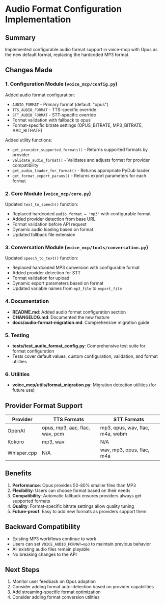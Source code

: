 # Audio Format Configuration Implementation

## Summary

Implemented configurable audio format support in voice-mcp with Opus as the new default format, replacing the hardcoded MP3 format.

## Changes Made

### 1. Configuration Module (`voice_mcp/config.py`)

Added audio format configuration:
- `AUDIO_FORMAT` - Primary format (default: "opus")
- `TTS_AUDIO_FORMAT` - TTS-specific override
- `STT_AUDIO_FORMAT` - STT-specific override
- Format validation with fallback to opus
- Format-specific bitrate settings (OPUS_BITRATE, MP3_BITRATE, AAC_BITRATE)

Added utility functions:
- `get_provider_supported_formats()` - Returns supported formats by provider
- `validate_audio_format()` - Validates and adjusts format for provider compatibility
- `get_audio_loader_for_format()` - Returns appropriate PyDub loader
- `get_format_export_params()` - Returns export parameters for each format

### 2. Core Module (`voice_mcp/core.py`)

Updated `text_to_speech()` function:
- Replaced hardcoded `audio_format = "mp3"` with configurable format
- Added provider detection from base URL
- Format validation before API request
- Dynamic audio loading based on format
- Updated fallback file extension

### 3. Conversation Module (`voice_mcp/tools/conversation.py`)

Updated `speech_to_text()` function:
- Replaced hardcoded MP3 conversion with configurable format
- Added provider detection for STT
- Format validation for upload
- Dynamic export parameters based on format
- Updated variable names from `mp3_file` to `export_file`

### 4. Documentation

- **README.md**: Added audio format configuration section
- **CHANGELOG.md**: Documented the new feature
- **docs/audio-format-migration.md**: Comprehensive migration guide

### 5. Testing

- **tests/test_audio_format_config.py**: Comprehensive test suite for format configuration
- Tests cover default values, custom configuration, validation, and format utilities

### 6. Utilities

- **voice_mcp/utils/format_migration.py**: Migration detection utilities (for future use)

## Provider Format Support

| Provider | TTS Formats | STT Formats |
|----------|-------------|-------------|
| OpenAI | opus, mp3, aac, flac, wav, pcm | mp3, opus, wav, flac, m4a, webm |
| Kokoro | mp3, wav | N/A |
| Whisper.cpp | N/A | wav, mp3, opus, flac, m4a |

## Benefits

1. **Performance**: Opus provides 50-80% smaller files than MP3
2. **Flexibility**: Users can choose format based on their needs
3. **Compatibility**: Automatic fallback ensures providers always get supported formats
4. **Quality**: Format-specific bitrate settings allow quality tuning
5. **Future-proof**: Easy to add new formats as providers support them

## Backward Compatibility

- Existing MP3 workflows continue to work
- Users can set `VOICE_AUDIO_FORMAT=mp3` to maintain previous behavior
- All existing audio files remain playable
- No breaking changes to the API

## Next Steps

1. Monitor user feedback on Opus adoption
2. Consider adding format auto-detection based on provider capabilities
3. Add streaming-specific format optimization
4. Consider adding format conversion utilities